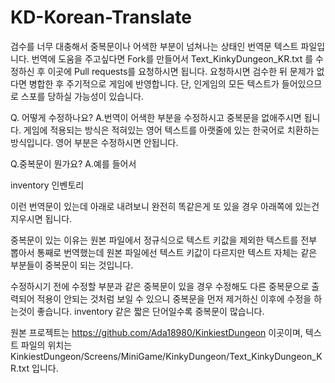 # KD-Korean-Translate

검수를 너무 대충해서 중복문이나 어색한 부분이 넘쳐나는 상태인 번역문 텍스트 파일입니다.
번역에 도움을 주고싶다면 Fork를 만들어서 Text_KinkyDungeon_KR.txt 를 수정하신 후 이곳에 Pull requests를 요청하시면 됩니다.
요청하시면 검수한 뒤 문제가 없다면 병합한 후 주기적으로 게임에 반영합니다.
단, 인게임의 모든 텍스트가 들어있으므로 스포를 당하실 가능성이 있습니다.


Q. 어떻게 수정하나요?
A.번역이 어색한 부분을 수정하시고 중복문을 없애주시면 됩니다.
  게임에 적용되는 방식은 적혀있는 영어 텍스트를 아랫줄에 있는 한국어로 치환하는 방식입니다.
  영어 부분은 수정하시면 안됩니다.


Q.중복문이 뭔가요?
A.예를 들어서

  inventory
  인벤토리

  이런 번역문이 있는데 아래로 내려보니 완전히 똑같은게 또 있을 경우 아래쪽에 있는건 지우시면 됩니다.


중복문이 있는 이유는 원본 파일에서 정규식으로 텍스트 키값을 제외한 텍스트를 전부 뽑아서 통째로 번역했는데
원본 파일에선 텍스트 키값이 다르지만 텍스트 자체는 같은 부분들이 중복문이 되는 것입니다.

수정하시기 전에 수정할 부분과 같은 중복문이 있을 경우 수정해도 다른 중복문으로 출력되어 적용이 안되는 것처럼 보일 수 있으니
중복문을 먼저 제거하신 이후에 수정을 하는것이 좋습니다. inventory 같은 짧은 단어일수록 중복문이 많습니다.


원본 프로젝트는 https://github.com/Ada18980/KinkiestDungeon 이곳이며,
텍스트 파일의 위치는 KinkiestDungeon/Screens/MiniGame/KinkyDungeon/Text_KinkyDungeon_KR.txt 입니다.
